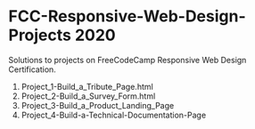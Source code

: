 # FCC-Responsive-Web-Design-Projects 2020
Solutions to projects on FreeCodeCamp Responsive Web Design Certification.

1. Project_1-Build_a_Tribute_Page.html
2. Project_2-Build_a_Survey_Form.html
3. Project_3-Build_a_Product_Landing_Page
4. Project_4-Build-a-Technical-Documentation-Page
